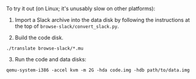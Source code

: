 To try it out (on Linux; it's unusably slow on other platforms):

1. Import a Slack archive into the data disk by following the instructions at
   the top of `browse-slack/convert_slack.py`.

2. Build the code disk.

```
./translate browse-slack/*.mu
```

3. Run the code and data disks:

```
qemu-system-i386 -accel kvm -m 2G -hda code.img -hdb path/to/data.img
```
